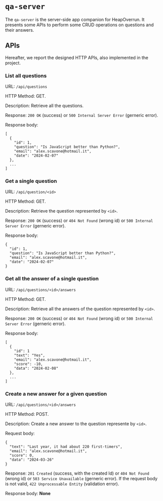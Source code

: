 # `qa-server`

The `qa-server` is the server-side app companion for HeapOverrun. It presents some APIs to perform some CRUD operations on questions and their answers.

## APIs
Hereafter, we report the designed HTTP APIs, also implemented in the project.

### __List all questions__

URL: `/api/questions`

HTTP Method: GET.

Description: Retrieve all the questions.

Response: `200 OK` (success) or `500 Internal Server Error` (gerneric error).

Response body:
```
[
  {
    "id": 1,
    "question": "Is JavaScript better than Python?",
    "email": "alex.scavone@hotmail.it",
    "date": "2024-02-07"
  },
  ...
]
```

### __Get a single question__

URL: `/api/question/<id>`

HTTP Method: GET.

Description: Retrieve the question represented by `<id>`.

Response: `200 OK` (success) or `404 Not Found` (wrong id) or `500 Internal Server Error` (gerneric error).

Response body:
```
{
  "id": 1,
  "question": "Is JavaScript better than Python?",
  "email": "alex.scavone@hotmail.it",
  "date": "2024-02-07"
}
```

### __Get all the answer of a single question__

URL: `/api/questions/<id>/answers`

HTTP Method: GET.

Description: Retrieve all the answers of the question represented by `<id>`.

Response: `200 OK` (success) or `404 Not Found` (wrong id) or `500 Internal Server Error` (gerneric error).

Response body:
```
[
  {
    "id": 1
    "text": "Yes", 
    "email": "alex.scavone@hotmail.it",
    "score": -10,
    "data": "2024-02-08"
  },
  ...
]
```

### __Create a new answer for a given question__

URL: `/api/questions/<id>/answers`

HTTP Method: POST.

Description: Create a new answer to the question represente by `<id>`.

Request body:
```
{
  "text": "Last year, it had about 220 first-timers", 
  "email": "alex.scavone@hotmail.it",
  "score": 0,
  "data": "2024-03-26"
}
```

Response: `201 Created` (success, with the created Id) or `404 Not Found` (wrong id) or `503 Service Unavailable` (gerneric error). If the request body is not valid,  `422 Unprocessable Entity` (validation error).

Response body: __None__
